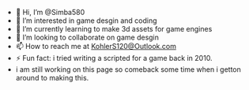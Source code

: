 - 👋 Hi, I’m @Simba580
- 👀 I’m interested in game desgin and coding
- 🌱 I’m currently learning to make 3d assets for game engines
- 💞️ I’m looking to collaborate on game desgin
- 📫 How to reach me at KohlerS120@Outlook.com
- ⚡ Fun fact: i tried writing a scripted for a game back in 2010.
-  i am still working on this page so comeback some time when i getton around to making this.
  

<!---
Simba580/Simba580 is a ✨ special ✨ repository because its `README.md` (this file) appears on your GitHub profile.
You can click the Preview link to take a look at your changes.
--->
